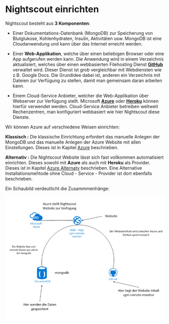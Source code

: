 # Nightscout einrichten

Nightscout besteht aus **3 Komponenten**:

* Einer Dokumentations-Datenbank (MongoDB)  zur Speicherung von Blutglukose, Kohlenhydraten, Insulin, Aktivitäten usw. MongoDB ist eine Cloudanwendung und kann über das Internet erreicht werden.

* Einer **Web-Applikation**, welche über einen beliebigen Browser oder eine App aufgerufen  werden kann. Die Anwendung wird in einem Verzeichnis aktualisiert, welches über einen webbasierten Filehosting Dienst [**GitHub**](https://github.com/) verwaltet wird. Dieser Dienst ist grob vergleichbar mit Webdiensten wie z.B. Google Docs. Die Grundidee dabei ist, anderen ein Verzeichnis mit Dateien zur Verfügung zu stellen, damit man gemeinsam daran arbeiten kann. 

* Einem Cloud-Service Anbieter, welcher die Web-Applikation über Webserver zur Verfügung stellt. Microsoft [**Azure**](https://azure.microsoft.com/de-de/pricing/free-trial/) oder [**Heroku**](https://www.heroku.com/) können hierfür verwendet werden. Cloud-Service Anbieter betreiben weltweit Rechenzentren, man konfiguriert webbasiert wie hier Nightscout
diese Dienste.

Wir können Azure auf verschiedene Weisen einrichten:

**Klassisch :** Die klassische Einrichtung erfordert das manuelle Anlegen der MongoDB und das manuelle Anlegen der Azure Website mit allen Einstellungen. Dieses ist in Kapitel [Azure](../nightscout/azure.md) beschrieben.

**Alternativ :** Die Nightscout Website lässt sich fast vollkommen automatisiert einrichten. Dieses sowohl mit **Azure** als auch mit **Heroku** als Provider. Dieses ist in Kapitel [Azure Alternatv](../nightscout/alternative_optionale_installationen.md) beschrieben.
Eine Alternative Installationsmehtode ohne Cloud - Service - Provider ist dort ebenfalls beschrieben.


Ein Schaubild verdeutlicht die Zusammmenhänge:

![nightscout scheme](../images/nightscout_scheme.jpg)







